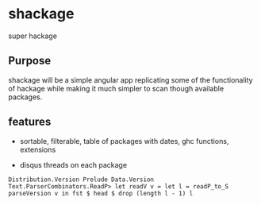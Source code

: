 shackage
========

super hackage

## Purpose
shackage will be a simple angular app replicating some of the functionality of 
hackage while making it much simpler to scan though available packages.

## features

* sortable, filterable, table of packages with dates, ghc functions, extensions

* disqus threads on each package

```
Distribution.Version Prelude Data.Version Text.ParserCombinators.ReadP> let readV v = let l = readP_to_S parseVersion v in fst $ head $ drop (length l - 1) l
```
